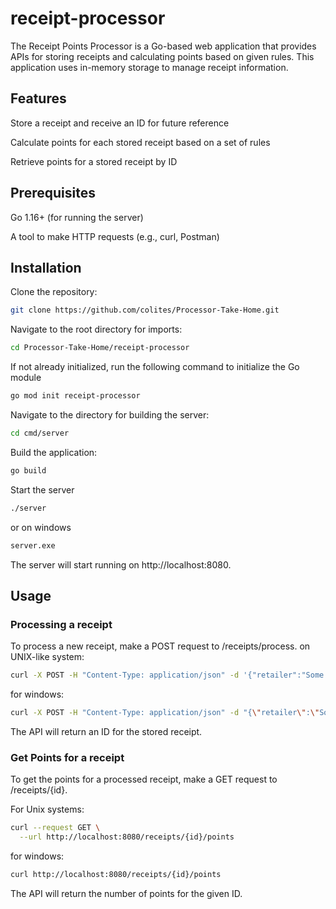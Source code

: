 # receipt-processor

The Receipt Points Processor is a Go-based web application that provides APIs for storing receipts and calculating points based on given rules. This application uses in-memory storage to manage receipt information.

## Features
Store a receipt and receive an ID for future reference

Calculate points for each stored receipt based on a set of rules

Retrieve points for a stored receipt by ID

## Prerequisites
Go 1.16+ (for running the server)

A tool to make HTTP requests (e.g., curl, Postman)

## Installation

Clone the repository:
```bash
git clone https://github.com/colites/Processor-Take-Home.git
```

Navigate to the root directory for imports:
```bash
cd Processor-Take-Home/receipt-processor
```

If not already initialized, run the following command to initialize the Go module
```bash
go mod init receipt-processor
```

Navigate to the directory for building the server:
```bash
cd cmd/server
```
Build the application:
```bash
go build
```
Start the server
```bash
./server
```
or on windows
```bash
server.exe
```

The server will start running on http://localhost:8080.

## Usage

### Processing a receipt
To process a new receipt, make a POST request to /receipts/process.
on UNIX-like system:
```bash
curl -X POST -H "Content-Type: application/json" -d '{"retailer":"Some Retailer","purchaseDate":"2023-09-18","purchaseTime":"15:04","items":[{"shortDescription":"item1","price":"10.00"},{"shortDescription":"item2","price":"20.00"}],"total":"30.00"}' http://localhost:8080/receipts/process
```

for windows:
```bash
curl -X POST -H "Content-Type: application/json" -d "{\"retailer\":\"Some Retailer\",\"purchaseDate\":\"2023-09-18\",\"purchaseTime\":\"15:04\",\"items\":[{\"shortDescription\":\"item1\",\"price\":\"10.00\"},{\"shortDescription\":\"item2\",\"price\":\"20.00\"}],\"total\":\"30.00\"}" http://localhost:8080/receipts/process
```

The API will return an ID for the stored receipt.

### Get Points for a receipt

To get the points for a processed receipt, make a GET request to /receipts/{id}.

For Unix systems:
```bash
curl --request GET \
  --url http://localhost:8080/receipts/{id}/points
```

for windows:
```bash
curl http://localhost:8080/receipts/{id}/points
```

The API will return the number of points for the given ID.

